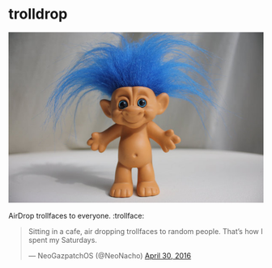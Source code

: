 # trolldrop

![](troll.jpg)

AirDrop trollfaces to everyone. :trollface:

<blockquote class="twitter-tweet" data-lang="en"><p lang="en" dir="ltr">Sitting in a cafe, air dropping trollfaces to random people. That’s how I spent my Saturdays.</p>&mdash; NeoGazpatchOS (@NeoNacho) <a href="https://twitter.com/NeoNacho/status/726418879384276993">April 30, 2016</a></blockquote> <script async src="//platform.twitter.com/widgets.js" charset="utf-8"></script>
